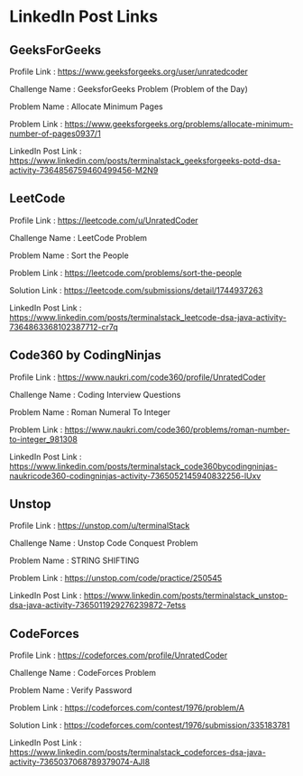 # LinkedIn Post Links

## GeeksForGeeks

Profile Link : https://www.geeksforgeeks.org/user/unratedcoder

Challenge Name : GeeksforGeeks Problem (Problem of the Day)

Problem Name : Allocate Minimum Pages

Problem Link : https://www.geeksforgeeks.org/problems/allocate-minimum-number-of-pages0937/1

LinkedIn Post Link : https://www.linkedin.com/posts/terminalstack_geeksforgeeks-potd-dsa-activity-7364856759460499456-M2N9

## LeetCode

Profile Link : https://leetcode.com/u/UnratedCoder

Challenge Name : LeetCode Problem

Problem Name : Sort the People

Problem Link : https://leetcode.com/problems/sort-the-people

Solution Link : https://leetcode.com/submissions/detail/1744937263

LinkedIn Post Link : https://www.linkedin.com/posts/terminalstack_leetcode-dsa-java-activity-7364863368102387712-cr7q

## Code360 by CodingNinjas

Profile Link : https://www.naukri.com/code360/profile/UnratedCoder

Challenge Name : Coding Interview Questions

Problem Name : Roman Numeral To Integer

Problem Link : https://www.naukri.com/code360/problems/roman-number-to-integer_981308

LinkedIn Post Link : https://www.linkedin.com/posts/terminalstack_code360bycodingninjas-naukricode360-codingninjas-activity-7365052145940832256-lUxv

## Unstop

Profile Link : https://unstop.com/u/terminalStack

Challenge Name : Unstop Code Conquest Problem

Problem Name : STRING SHIFTING

Problem Link : https://unstop.com/code/practice/250545

LinkedIn Post Link : https://www.linkedin.com/posts/terminalstack_unstop-dsa-java-activity-7365011929276239872-7etss

## CodeForces

Profile Link : https://codeforces.com/profile/UnratedCoder

Challenge Name : CodeForces Problem

Problem Name : Verify Password

Problem Link : https://codeforces.com/contest/1976/problem/A

Solution Link : https://codeforces.com/contest/1976/submission/335183781

LinkedIn Post Link : https://www.linkedin.com/posts/terminalstack_codeforces-dsa-java-activity-7365037068789379074-AJI8
